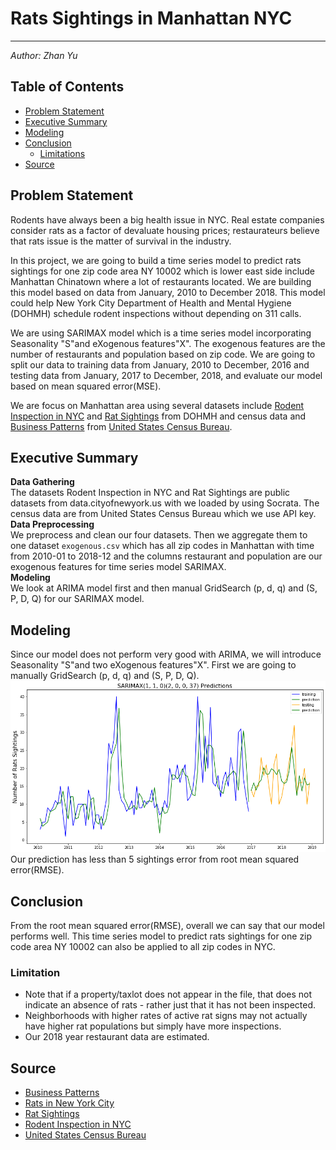 # Rats Sightings in Manhattan NYC

---

_Author: Zhan Yu_ 

## Table of Contents 

* [Problem Statement](#Problem-Statement)  
* [Executive Summary](#Executive-Summary)  
* [Modeling](#Modeling)  
* [Conclusion](#Conclusion)  
    - [Limitations](#Limitations)   
* [Source](#Source)  

## Problem Statement  

Rodents have always been a big health issue in NYC. Real estate companies consider rats as a factor of devaluate housing prices; restaurateurs believe that rats issue is the matter of survival in the industry.   

In this project, we are going to build a time series model to predict rats sightings for one zip code area NY 10002 which is lower east side include Manhattan Chinatown where a lot of restaurants located. We are building this model based on data from January, 2010 to December 2018. This model could help New York City Department of Health and Mental Hygiene (DOHMH) schedule rodent inspections without depending on 311 calls.   

We are using SARIMAX model which is a time series model incorporating Seasonality "S"and eXogenous features"X". The exogenous features are the number of restaurants and population based on zip code. We are going to split our data to training data from January, 2010 to December, 2016 and testing data from January, 2017 to December, 2018, and evaluate our model based on mean squared error(MSE).  

We are focus on Manhattan area using several datasets include [Rodent Inspection in NYC](https://data.cityofnewyork.us/Health/Rodent-Inspection/p937-wjvj) and [Rat Sightings](https://data.cityofnewyork.us/Social-Services/Rat-Sightings/3q43-55fe) from DOHMH and census data and [Business Patterns](https://www.census.gov/data/developers/data-sets/cbp-nonemp-zbp/zbp-api.2010.html) from [United States Census Bureau](https://www.census.gov/en.html).    

## Executive Summary  
**Data Gathering**  
The datasets Rodent Inspection in NYC and Rat Sightings are public datasets from data.cityofnewyork.us with we loaded by using Socrata. The census data are from United States Census Bureau which we use API key.   
**Data Preprocessing**  
We preprocess and clean our four datasets. Then we aggregate them to one dataset `exogenous.csv` which has all zip codes in Manhattan with time from 2010-01 to 2018-12 and the columns restaurant and population are our exogenous features for time series model SARIMAX.  
**Modeling**  
We look at ARIMA model first and then manual GridSearch (p, d, q) and (S, P, D, Q) for our SARIMAX model.  

## Modeling  
Since our model does not perform very good with ARIMA, we will introduce Seasonality "S"and two eXogenous features"X". First we are going to manually GridSearch (p, d, q) and (S, P, D, Q). 
![](./images/sarimax.png)
Our prediction has less than 5 sightings error from root mean squared error(RMSE).

## Conclusion
From the root mean squared error(RMSE), overall we can say that our model performs well. This time series model to predict rats sightings for one zip code area NY 10002 can also be applied to all zip codes in NYC.

### Limitation   
- Note that if a property/taxlot does not appear in the file, that does not indicate an absence of rats - rather just that it has not been inspected.   
- Neighborhoods with higher rates of active rat signs may not actually have higher rat populations but simply have more inspections.  
- Our 2018 year restaurant data are estimated.  

## Source  
- [Business Patterns](https://www.census.gov/data/developers/data-sets/cbp-nonemp-zbp/zbp-api.2010.html)   
- [Rats in New York City](https://en.wikipedia.org/wiki/Rats_in_New_York_City)   
- [Rat Sightings](https://data.cityofnewyork.us/Social-Services/Rat-Sightings/3q43-55fe)   
- [Rodent Inspection in NYC](https://data.cityofnewyork.us/Health/Rodent-Inspection/p937-wjvj)   
- [United States Census Bureau](https://www.census.gov/en.html)   